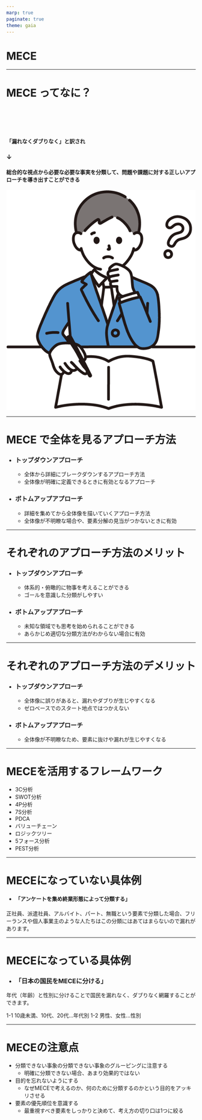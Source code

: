 ```yaml
---
marp: true
paginate: true
theme: gaia
---
```


<!-- _class: lead -->

# MECE

---

# MECE ってなに？

<div style="margin-top: 100px;"></div>

#### 「漏れなくダブりなく」と訳され

### ↓

#### 総合的な視点から必要な必要な事実を分類して、問題や課題に対する正しいアプローチを導き出すことができる

![bg fit right:30%](../assets/img/11100_color.png)

---

# MECE で全体を見るアプローチ方法

- ### トップダウンアプローチ
  - 全体から詳細にブレークダウンするアプローチ方法
  - 全体像が明確に定義できるときに有効となるアプローチ
- ### ボトムアップアプローチ
  - 詳細を集めてから全体像を描いていくアプローチ方法
  - 全体像が不明瞭な場合や、要素分解の見当がつかないときに有効

---

# それぞれのアプローチ方法のメリット

- ### トップダウンアプローチ
  - 体系的・俯瞰的に物事を考えることができる
  - ゴールを意識した分類がしやすい
- ### ボトムアップアプローチ
  - 未知な領域でも思考を始められることができる
  - あらかじめ適切な分類方法がわからない場合に有効

---

# それぞれのアプローチ方法のデメリット

- ### トップダウンアプローチ
  - 全体像に誤りがあると、漏れやダブりが生じやすくなる
  - ゼロベースでのスタート地点ではつかえない
- ### ボトムアップアプローチ
  - 全体像が不明瞭なため、要素に抜けや漏れが生じやすくなる

---

# MECEを活用するフレームワーク

- 3C分析
- SWOT分析
- 4P分析
- 7S分析
- PDCA
- バリューチェーン
- ロジックツリー
- 5フォース分析
- PEST分析

---

# MECEになっていない具体例

- #### 「アンケートを集め終業形態によって分類する」
正社員、派遣社員、アルバイト、パート、無職という要素で分類した場合、フリーランスや個人事業主のような人たちはこの分類にはあてはまらないので漏れがあります。

---

# MECEになっている具体例

- ### 「日本の国民をMECEに分ける」
年代（年齢）と性別に分けることで国民を漏れなく、ダブりなく網羅することができます。

1-1 10歳未満、10代、20代...年代別
1-2 男性、女性...性別

---

# MECEの注意点
- 分類できない事象の分類できない事象のグルーピングに注意する
  - 明確に分類できない場合、あまり効果的ではない
- 目的を忘れないようにする
  - なぜMECEで考えるのか、何のために分類するのかという目的をアッキリさせる
- 要素の優先順位を意識する
  - 最重視すべき要素をしっかりと決めて、考え方の切り口は1つに絞る